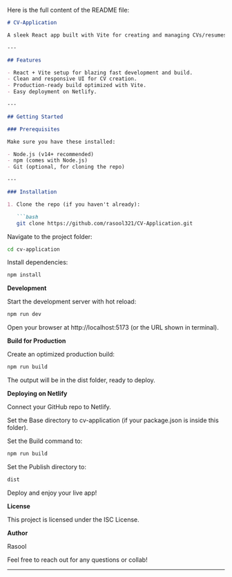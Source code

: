 Here is the full content of the README file:

```markdown
# CV-Application

A sleek React app built with Vite for creating and managing CVs/resumes easily. This project is designed to be fast, modern, and deploy-ready with Netlify.

---

## Features

- React + Vite setup for blazing fast development and build.
- Clean and responsive UI for CV creation.
- Production-ready build optimized with Vite.
- Easy deployment on Netlify.

---

## Getting Started

### Prerequisites

Make sure you have these installed:

- Node.js (v14+ recommended)
- npm (comes with Node.js)
- Git (optional, for cloning the repo)

---

### Installation

1. Clone the repo (if you haven't already):

   ```bash
   git clone https://github.com/rasool321/CV-Application.git
```

Navigate to the project folder:

```bash
cd cv-application
```

Install dependencies:

```bash
npm install
```

**Development**

Start the development server with hot reload:

```bash
npm run dev
```

Open your browser at http://localhost:5173 (or the URL shown in terminal).

**Build for Production**

Create an optimized production build:

```bash
npm run build
```

The output will be in the dist folder, ready to deploy.

**Deploying on Netlify**

Connect your GitHub repo to Netlify.

Set the Base directory to cv-application (if your package.json is inside this folder).

Set the Build command to:

```bash
npm run build
```

Set the Publish directory to:

```bash
dist
```

Deploy and enjoy your live app!

**License**

This project is licensed under the ISC License.

**Author**

Rasool

Feel free to reach out for any questions or collab! 

---
